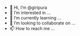 - 👋 Hi, I’m @giripura
- 👀 I’m interested in ...
- 🌱 I’m currently learning ...
- 💞️ I’m looking to collaborate on ...
- 📫 How to reach me ...

<!---
giripura/giripura is a ✨ special ✨ repository because its `README.md` (this file) appears on your GitHub profile.
You can click the Preview link to take a look at your changes.
--->
